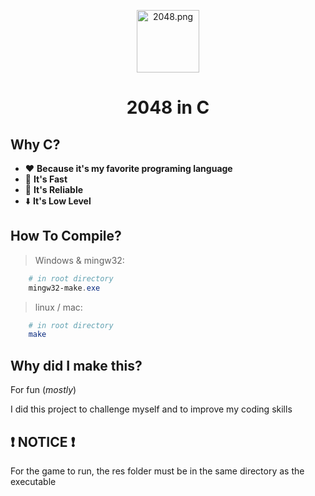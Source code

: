<p align=center>
    <img src="https://www.2048tile.co/og_image.png" alt="2048.png" height="100">
    <h1 align=center>2048 in C</h1>
</p>

## Why C?

- ❤️ **Because it's my favorite programing language**
- 🚀 **It's Fast**
- 💎 **It's Reliable**
- ⬇️ **It's Low Level**

## How To Compile?

> Windows & mingw32:

```powershell
    # in root directory
    mingw32-make.exe
```

> linux / mac:

```bash
    # in root directory
    make
```

## Why did I make this?

For fun (_mostly_)

I did this project to challenge myself and to improve my coding skills

## ❗ NOTICE ❗

For the game to run, the res folder must be in the same directory as the executable

